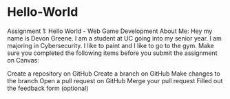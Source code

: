 # Hello-World
Assignment 1: Hello World - Web Game Development
About Me: Hey my name is Devon Greene. I am a student at UC going into my senior year. I am majoring in Cybersecurity. I like to paint and I like to go to the gym.
Make sure you completed the following items before you submit the assignment on Canvas:

 Create a repository on GitHub
 Create a branch on GitHub
 Make changes to the branch
 Open a pull request on GitHub
 Merge your pull request
 Filled out the feedback form (optional)
